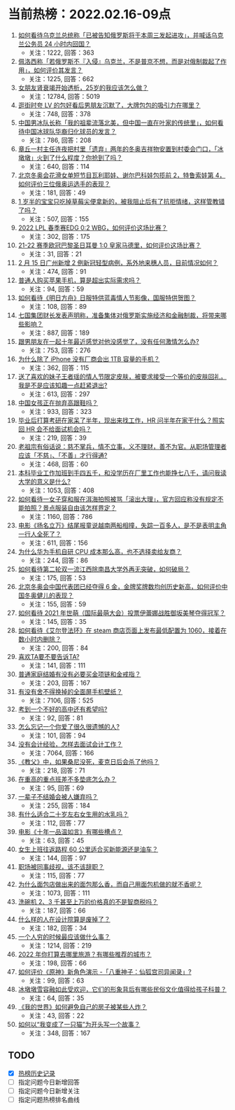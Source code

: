 # 当前热榜：2022.02.16-09点
1. [如何看待乌克兰总统称「已被告知俄罗斯将于本周三发起进攻」，并喊话乌克兰公务员 24 小时内回国？](https://www.zhihu.com/question/516678038)
    * 关注：1222, 回答：363
2. [佩洛西称「若俄罗斯不『入侵』乌克兰，不是普京不想，而是对俄制裁起了作用」，如何评价其发言？](https://www.zhihu.com/question/516729243)
    * 关注：1225, 回答：662
3. [女朋友肾衰竭开始透析，25岁的我应该怎么做？](https://www.zhihu.com/question/338191515)
    * 关注：12784, 回答：5019
4. [逛街时夸 LV 的包好看后男朋友沉默了，大牌包包的吸引力在哪里？](https://www.zhihu.com/question/515251019)
    * 关注：748, 回答：378
5. [中国男冰队长称「我的祖辈流落北美，但中国一直在叶家的传统里」，如何看待中国冰球队华裔归化球员的发言？](https://www.zhihu.com/question/516448383)
    * 关注：786, 回答：208
6. [章丘一村主任连夜把村里「遗弃」两年的冬奥吉祥物安置到村委会门口，「冰墩墩」火到了什么程度？你抢到了吗？](https://www.zhihu.com/question/515797710)
    * 关注：640, 回答：114
7. [北京冬奥会花滑女单短节目瓦利耶娃、谢尔巴科娃包揽前 2，特鲁索娃第 4，如何评价三位俄奥运选手的表现？](https://www.zhihu.com/question/516775441)
    * 关注：181, 回答：49
8. [1 岁半的宝宝只吃掉草莓尖便拿新的，被我阻止后有了抗拒情绪，这样管教错了吗？](https://www.zhihu.com/question/516501802)
    * 关注：507, 回答：155
9. [2022 LPL 春季赛EDG 0:2 WBG，如何评价这场比赛？](https://www.zhihu.com/question/516743003)
    * 关注：302, 回答：175
10. [21-22 赛季欧冠巴黎圣日耳曼 1:0 皇家马德里，如何评价这场比赛？](https://www.zhihu.com/question/516829810)
    * 关注：31, 回答：21
11. [2 月 15 日广州新增 2 例新冠轻型病例，系外地来穗人员，目前情况如何？](https://www.zhihu.com/question/516716458)
    * 关注：474, 回答：91
12. [普通人购买苹果手机，算是超出实际需求吗？](https://www.zhihu.com/question/515851333)
    * 关注：94, 回答：59
13. [如何看待《明日方舟》日服特供蓝毒情人节影像，国服特供贺图？](https://www.zhihu.com/question/516679597)
    * 关注：108, 回答：89
14. [七国集团财长发表声明称，准备集体对俄罗斯实施经济和金融制裁，将带来哪些影响？](https://www.zhihu.com/question/516570258)
    * 关注：887, 回答：189
15. [跟男朋友在一起十年最近感觉对他没感觉了，没有任何激情怎么办?](https://www.zhihu.com/question/501175232)
    * 关注：753, 回答：276
16. [为什么除了 iPhone 没有厂商会出 1TB 容量的手机？](https://www.zhihu.com/question/515211375)
    * 关注：362, 回答：115
17. [送了喜欢的妹子王者瑶的情人节限定皮肤，被要求接受一个等价的皮肤回礼，我是不是应该知趣一点赶紧退出?](https://www.zhihu.com/question/516088231)
    * 关注：613, 回答：297
18. [中国女孩正在抛弃高跟鞋吗？](https://www.zhihu.com/question/514462142)
    * 关注：933, 回答：323
19. [毕业后打算考研在家呆了半年，现出来找工作，HR 问半年在家干什么？照实回 HR 会不给面试机会吗？](https://www.zhihu.com/question/509169478)
    * 关注：219, 回答：39
20. [老祖宗有俗话说：慈不掌兵，情不立事，义不理财，善不为官。从职场管理者应该「不慈」、「不善」才行得通?](https://www.zhihu.com/question/516282208)
    * 关注：468, 回答：60
21. [本科毕业工作加班到手四五千，和没学历在厂里工作也能挣七八千，请问我读大学的意义是什么?](https://www.zhihu.com/question/516597342)
    * 关注：1053, 回答：408
22. [如何看待一女子穿和服在洱海拍照被骂「滚出大理」，官方回应称没有规定不能拍照？景点服装自由该怎样界定？](https://www.zhihu.com/question/516711503)
    * 关注：1160, 回答：786
23. [电影《扬名立万》结尾报童说越南两船相撞，失踪一百多人，是不是表明主角一行人全死了？](https://www.zhihu.com/question/498244439)
    * 关注：611, 回答：156
24. [为什么华为手机自研 CPU 成本那么高，也不选择卖给友商？](https://www.zhihu.com/question/503082435)
    * 关注：244, 回答：86
25. [如何看待第二轮双一流江西除南昌大学外再无突破，如何破局？](https://www.zhihu.com/question/516509138)
    * 关注：175, 回答：53
26. [北京冬奥会中国代表团已经夺得 6 金，金牌奖牌数均创历史新高，如何评价中国冬奥健儿的表现？](https://www.zhihu.com/question/516697969)
    * 关注：155, 回答：59
27. [如何看待 2021 年世萌（国际最萌大会）投票伊蕾娜战胜御坂美琴夺得冠军？](https://www.zhihu.com/question/516208765)
    * 关注：145, 回答：35
28. [如何看待《艾尔登法环》在 steam 商店页面上发布最低配置为 1060，接着在数小时内删除？](https://www.zhihu.com/question/516136214)
    * 关注：200, 回答：84
29. [喜欢TA要不要告诉TA?](https://www.zhihu.com/question/515607220)
    * 关注：141, 回答：111
30. [普通家庭结婚有没有必要买金项链和金戒指？](https://www.zhihu.com/question/516234192)
    * 关注：203, 回答：167
31. [有没有舍不得换掉的全面屏手机壁纸？](https://www.zhihu.com/question/420662927)
    * 关注：7106, 回答：525
32. [考到一个不好的高中还有希望吗?](https://www.zhihu.com/question/516487072)
    * 关注：92, 回答：81
33. [怎么忘记一个你爱了很久很遗憾的人?](https://www.zhihu.com/question/516510609)
    * 关注：101, 回答：94
34. [没有会计经验，怎样去面试会计工作？](https://www.zhihu.com/question/20473577)
    * 关注：7064, 回答：166
35. [《教父》中，如果桑尼没死，麦克日后会杀了他吗？](https://www.zhihu.com/question/31111348)
    * 关注：218, 回答：71
36. [在重高的重点班差不多垫底怎么办？](https://www.zhihu.com/question/516515088)
    * 关注：95, 回答：69
37. [一辈子不结婚会被人嫌弃吗？](https://www.zhihu.com/question/516052242)
    * 关注：255, 回答：184
38. [有什么适合二十岁左右女生用的水乳吗？](https://www.zhihu.com/question/412116467)
    * 关注：112, 回答：77
39. [电影《十年一品温如言》有哪些槽点？](https://www.zhihu.com/question/516548327)
    * 关注：63, 回答：45
40. [女生上班往返路程 60 公里适合买新能源还是油车？](https://www.zhihu.com/question/516589713)
    * 关注：144, 回答：97
41. [职场被同事歧视，该不该辞职？](https://www.zhihu.com/question/513300649)
    * 关注：115, 回答：77
42. [为什么面包店做出来的面包那么香，而自己用面包机做的就不香呢？](https://www.zhihu.com/question/327101349)
    * 关注：1073, 回答：111
43. [洗碗机 2、3 千甚至上万的价格真的不是智商税吗？](https://www.zhihu.com/question/514568105)
    * 关注：187, 回答：66
44. [什么样的人在设计院算是废掉了？](https://www.zhihu.com/question/509829189)
    * 关注：182, 回答：34
45. [一个人穷的时候最应该做什么事？](https://www.zhihu.com/question/459259055)
    * 关注：1214, 回答：219
46. [2022 年你打算去哪里旅游？有哪些推荐的城市？](https://www.zhihu.com/question/516119422)
    * 关注：198, 回答：66
47. [如何评价《原神》新角色演示 -「八重神子：仙狐宫司异闻录」?](https://www.zhihu.com/question/516685216)
    * 关注：99, 回答：63
48. [冰墩墩雪容融如此受欢迎，它们的形象背后有哪些民俗文化值得给孩子科普？](https://www.zhihu.com/question/515140197)
    * 关注：64, 回答：35
49. [《我的世界》如何避免自己的房子被某些人炸？](https://www.zhihu.com/question/515277279)
    * 关注：43, 回答：22
50. [如何以“我变成了一只猫”为开头写一个故事？](https://www.zhihu.com/question/265511036)
    * 关注：348, 回答：167
## TODO
* [x] [热榜历史记录](hot_history/AllHot.md)
* [ ] 指定问题今日新增回答
* [ ] 指定问题今日新增关注
* [ ] 指定问题热榜排名曲线
